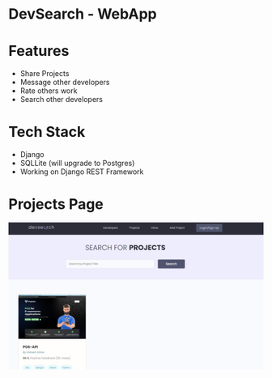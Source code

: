 # DevSearch - WebApp

# Features
* Share Projects
* Message other developers
* Rate others work
* Search other developers

# Tech Stack
* Django
* SQLLite (will upgrade to Postgres)
* Working on Django REST Framework

# Projects Page
![s1](https://github.com/visheshsinha/devSearch-webapp/blob/master/devSearch/static/images/homepage_projects.JPG)
